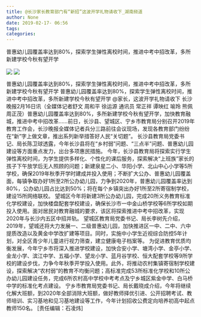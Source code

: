 ```yaml
---
title: @长沙家长教育部门有“新招”这波开学礼物请收下_湖南频道
author: None
date: 2019-02-17- 06:56
tags: 
categories: 
---
```

普惠幼儿园覆盖率达到80%，探索学生弹性离校时间，推进中考中招改革，多所新建学校今秋有望开学
<!-- more -->
                
<img align="center" border="0" src="http://p2.ifengimg.com/a/2019_08/0d0ac4c8a1d1f52_size94_w640_h427.jpg" />
                
<img align="center" border="0" src="http://p2.ifengimg.com/a/2016/0810/204c433878d5cf9size1_w16_h16.png" />
            
普惠幼儿园覆盖率达到80%，探索学生弹性离校时间，推进中考中招改革，多所新建学校今秋有望开学
普惠幼儿园覆盖率达到80%，探索学生弹性离校时间，推进中考中招改革，多所新建学校今秋有望开学
@家长，这波开学礼物请收下
长沙晚报2月16日讯（全媒体记者舒文 周和平 徐运源 通讯员 常正祥 谭映红 喻玲 熊佩 周正茂）普惠幼儿园覆盖率达到80%，多所新建学校今秋有望开学，加快教育融城，推进中考中招改革……前日，长沙县、望城区、宁乡市教育局分别召开2019年教育工作会，长沙晚报全媒体记者兵分三路前往会议现场，发现各教育部门纷纷在“新”字上做文章，推出系列新举措答好人民“关切题”。
长沙县教育局党委书记、局长陈卫球透露，今年长沙县将在“乡村弱”问题、“三点半”问题、普惠幼儿园建设等方面重点发力，出台多项惠民措施。
今年，长沙县教育局将探索实行学生弹性离校时间，为学生提供多样化、个性化的课后服务，探索解决“上班族”家长的孩子下午放学后无人照顾的问题；新建泉星二小、华阳小学、北山中心小学等5所学校，确保2019年秋季开学时建成并投入使用；不断扩大公办、普惠幼儿园覆盖面，每镇争取办好1所至2所公办幼儿园，力争到2020年，普惠幼儿园覆盖率达到80%，公办幼儿园占比达到50%；将在每个乡镇突出办好1所至2所寄宿制学校，建设15所网络联校。
望城区今年将新建3所公办幼儿园，完成20所义务教育标准化学校建设，加快楼盘配套学校建设，确保长沙市一中金山桥学校等6所学校如期投入使用。面对居民对教育融城的要求，该区将探索推进中考中招改革，实现2020年与长沙内五区中招并轨。
望城区教育局党委书记、局长李树先介绍，2019年，望城还将大力发展一、二级普惠幼儿园，加快推进区一中、二中、六中提质改造以及黄金中学改扩建等项目。同时，实施中小学生近视综合防控5年计划，对全区青少年儿童进行视力筛查，建立健康电子档案等。
为促进教育优质均衡发展，今年宁乡市将深入推进学校建设，加快合安小学、塘湾小学、金亭小学、金龙小学、滨江中学、五福小学、望龙小学、蓝月谷学校、恒大配套学校等9所学校的建设步伐，力争今年秋季开学投入使用。此外，将推动农村集镇寄宿制学校建设，探索解决“农村弱”的教育不均衡问题；高标准完成53所标准化学校和10所公办幼儿园建设任务，完成6所农村高中学校中考考点及宁乡城区紫金中学、白马桥中学的标准化考点建设。
宁乡市教育局党委书记、局长戴晓成介绍，今年将继续化解大班额，到2020年全部消除大班额，做好教师择优引进、公开招聘考试、教师培训、实习基地和见习基地建设等工作，今年计划招收公费定向培养初高中起点教师150名。
[责任编辑：石凌炜]
            
